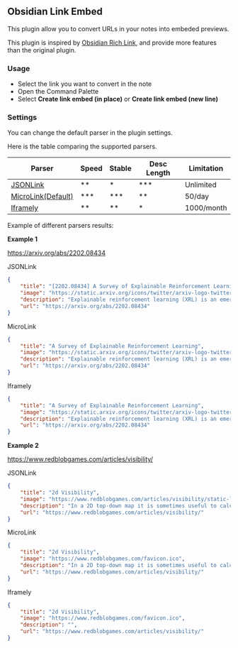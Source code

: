 ## Obsidian Link Embed

This plugin allow you to convert URLs in your notes into embeded previews.

This plugin is inspired by [Obsidian Rich Link](https://github.com/dhamaniasad/obsidian-rich-links), and provide more features than the original plugin.

### Usage

-   Select the link you want to convert in the note
-   Open the Command Palette
-   Select **Create link embed (in place)** or **Create link embed (new line)**

### Settings

You can change the default parser in the plugin settings.

Here is the table comparing the supported parsers.

| Parser                                      | Speed  | Stable | Desc Length | Limitation |
| ------------------------------------------- | ------ | ------ | ----------- | ---------- |
| [JSONLink](https://jsonlink.io/)            | \*\*   | \*     | \*\*\*      | Unlimited  |
| [MicroLink(Default)](https://microlink.io/) | \*\*\* | \*\*\* | \*\*        | 50/day     |
| [Iframely](https://iframely.com/)           | \*\*   | \*\*   | \*          | 1000/month |

Example of different parsers results:

**Example 1**

https://arxiv.org/abs/2202.08434

JSONLink

```json
{
	"title": "[2202.08434] A Survey of Explainable Reinforcement Learning",
	"image": "https://static.arxiv.org/icons/twitter/arxiv-logo-twitter-square.png",
	"description": "Explainable reinforcement learning (XRL) is an emerging subfield of\nexplainable machine learning that has attracted considerable attention in\nrecent years. The goal of XRL is to elucidate the decision-making process of\nlearning agents in sequential decision-making settings. In this survey, we\npropose a novel taxonomy for organizing the XRL literature that prioritizes the\nRL setting. We overview techniques according to this taxonomy. We point out\ngaps in the literature, which we use to motivate and outline a roadmap for\nfuture work.",
	"url": "https://arxiv.org/abs/2202.08434"
}
```

MicroLink

```json
{
	"title": "A Survey of Explainable Reinforcement Learning",
	"image": "https://static.arxiv.org/icons/twitter/arxiv-logo-twitter-square.png",
	"description": "Explainable reinforcement learning (XRL) is an emerging subfield of\nexplainable machine learning that has attracted considerable attention in\nrecent years. The goal of XRL is to elucidate the decision-making process of\nlearning agents in sequential decision-making settings. In this survey, we\npropos…",
	"url": "https://arxiv.org/abs/2202.08434"
}
```

Iframely

```json
{
	"title": "A Survey of Explainable Reinforcement Learning",
	"image": "https://static.arxiv.org/icons/twitter/arxiv-logo-twitter-square.png",
	"description": "Explainable reinforcement learning (XRL) is an emerging subfield of explainable machine learning that has attracted considerable attention in recent years. The goal of XRL is to elucidate the...",
	"url": "https://arxiv.org/abs/2202.08434"
}
```

**Example 2**

https://www.redblobgames.com/articles/visibility/

JSONLink

```json
{
	"title": "2d Visibility",
	"image": "https://www.redblobgames.com/articles/visibility/static-lightmap.png?2012-05-21-15-55-03",
	"description": "In a 2D top-down map it is sometimes useful to calculate which areas are visible from a given point. For example you might want to hide what’s not visible from the player’s location, or you might want to know what areas would be lit by a torch.",
	"url": "https://www.redblobgames.com/articles/visibility/"
}
```

MicroLink

```json
{
	"title": "2d Visibility",
	"image": "https://www.redblobgames.com/favicon.ico",
	"description": "In a 2D top-down map it is sometimes useful to calculate which areas are visible from a given point. For example you might want to hide what’s not visible from the player’s location, or you might want to know what areas would be lit by a torch.",
	"url": "https://www.redblobgames.com/articles/visibility/"
}
```

Iframely

```json
{
	"title": "2d Visibility",
	"image": "https://www.redblobgames.com/favicon.ico",
	"description": "",
	"url": "https://www.redblobgames.com/articles/visibility/"
}
```
